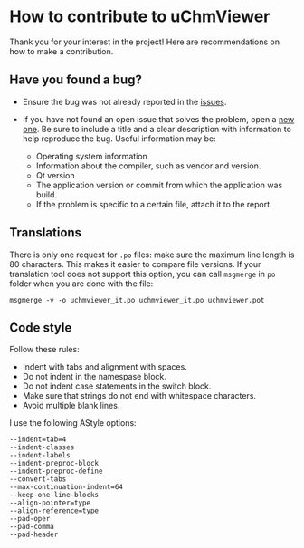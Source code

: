 How to contribute to uChmViewer
===============================

Thank you for your interest in the project! Here are recommendations on
how to make a contribution. 


Have you found a bug?
---------------------

* Ensure the bug was not already reported in the
  [issues](https://github.com/eBookProjects/uChmViewer/issues?q=type%3Aissue).
* If you have not found an open issue that solves the problem, open
  a [new one](https://github.com/eBookProjects/uChmViewer/issues/new). Be sure
  to include a title and a clear description with information to help
  reproduce the bug. Useful information may be:

  - Operating system information
  - Information about the compiler, such as vendor and version.
  - Qt version
  - The application version or commit from which the application was build.
  - If the problem is specific to a certain file, attach it to the report.


Translations
------------

There is only one request for `.po` files: make sure the maximum line length
is 80 characters. This makes it easier to compare file versions. If your
translation tool does not support this option, you can call `msgmerge` in
`po` folder when you are done with the file:

    msgmerge -v -o uchmviewer_it.po uchmviewer_it.po uchmviewer.pot



Code style
----------

Follow these rules:

* Indent with tabs and alignment with spaces.
* Do not indent in the namespase block.
* Do not indent case statements in the switch block.
* Make sure that strings do not end with whitespace characters.
* Avoid multiple blank lines.

I use the following AStyle options:

    --indent=tab=4
    --indent-classes
    --indent-labels
    --indent-preproc-block
    --indent-preproc-define
    --convert-tabs
    --max-continuation-indent=64
    --keep-one-line-blocks
    --align-pointer=type
    --align-reference=type
    --pad-oper
    --pad-comma
    --pad-header

